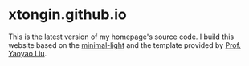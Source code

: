 # xtongin.github.io


This is the latest version of my homepage's source code. I build this website based on the [minimal-light](https://github.com/yaoyao-liu/minimal-light) and the template provided by [Prof. Yaoyao Liu](https://github.com/yaoyao-liu/yaoyao-liu.github.io).